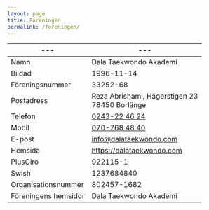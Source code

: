 ```yaml
---
layout: page
title: Föreningen
permalink: /foreningen/
---
```


| ---                  | ---                                                 |
| -------------------- | --------------------------------------------------- |
| Namn                 | Dala Taekwondo Akademi                              |
| Bildad               | 1996-11-14                                          |
| Föreningsnummer      | 33252-68                                            |
| Postadress           | Reza Abrishami, Hägerstigen 23 <br/> 78450 Borlänge |
| Telefon              | [0243-22 46 24](tel:0243224624)                     |
| Mobil                | [070-768 48 40](tel:0707684840)                     |
| E-post               | [info@dalataekwondo.com][mailto]                    |
| Hemsida              | <https://dalataekwondo.com>                         |
| PlusGiro             | 922115-1                                            |
| Swish                | 1237684840                                          |
| Organisationsnummer  | 802457-1682                                         |
| Föreningens hemsidor | Dala Taekwondo Akademi                              |

[mailto]: mailto:info@dalataekwondo.com
